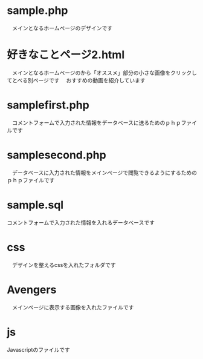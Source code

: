 # sample.php
　メインとなるホームページのデザインです
# 好きなことページ2.html
　メインとなるホームページのから「オススメ」部分の小さな画像をクリックしてとべる別ページです
　おすすめの動画を紹介しています
# samplefirst.php
　コメントフォームで入力された情報をデータベースに送るためのｐｈｐファイルです
# samplesecond.php
　データベースに入力された情報をメインページで閲覧できるようにするためのｐｈｐファイルです
# sample.sql
  コメントフォームで入力された情報を入れるデータベースです
# css
　デザインを整えるcssを入れたフォルダです
# Avengers
　メインページに表示する画像を入れたファイルです
# js
Javascriptのファイルです

